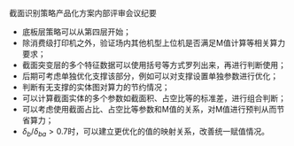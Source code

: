 截面识别策略产品化方案内部评审会议纪要

- 底板层策略可以从第四层开始；
- 除消费级打印机之外，验证场内其他机型上位机是否满足M值计算等相关算力要求；
- 截面突变层的多个特征数据可以使用括号等方式罗列出来，再进行判断使用；
- 后期可考虑单独优化支撑该部分，例如可以对支撑设置单独参数进行优化；
- 判断有无支撑的实体图对算力的节约情况；
- 可以计算截面实体的多个参数如截面积、占空比等的标准差，进行组合判断；
- 可以考虑使用截面占比、占空比等参数和M值的关系，对M值进行预判从而节省算力；
- $\delta_b/\delta_{ba}>0.7$时，可以建立更优化的值的映射关系，改善统一赋值情况。

